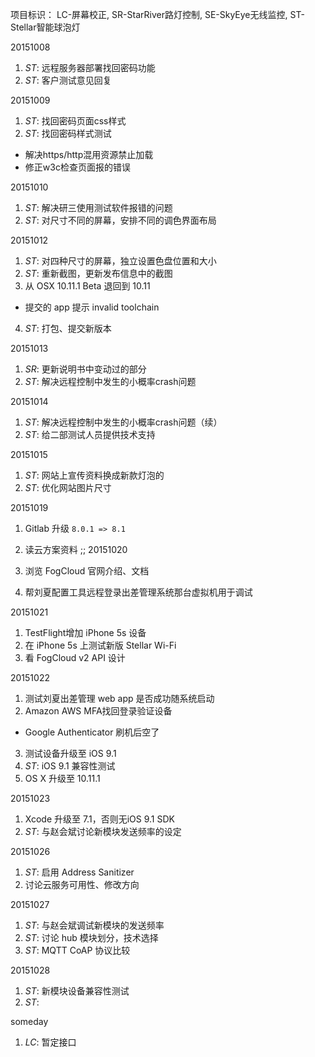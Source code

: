 项目标识： LC-屏幕校正, SR-StarRiver路灯控制, SE-SkyEye无线监控, ST-Stellar智能球泡灯

20151008

1. *ST*: 远程服务器部署找回密码功能
2. *ST*: 客户测试意见回复

20151009

1. *ST*: 找回密码页面css样式
2. *ST*: 找回密码样式测试
  - 解决https/http混用资源禁止加载
  - 修正w3c检查页面报的错误

20151010

1. *ST*: 解决研三使用测试软件报错的问题
2. *ST*: 对尺寸不同的屏幕，安排不同的调色界面布局

20151012

1. *ST*: 对四种尺寸的屏幕，独立设置色盘位置和大小
2. *ST*: 重新截图，更新发布信息中的截图
3. 从 OSX 10.11.1 Beta 退回到 10.11
  - 提交的 app 提示 invalid toolchain
4. *ST*: 打包、提交新版本

20151013

1. *SR*: 更新说明书中变动过的部分
2. *ST*: 解决远程控制中发生的小概率crash问题

20151014

1. *ST*: 解决远程控制中发生的小概率crash问题（续）
2. *ST*: 给二部测试人员提供技术支持

20151015

1. *ST*: 网站上宣传资料换成新款灯泡的
2. *ST*: 优化网站图片尺寸

20151019

1. Gitlab 升级 `8.0.1 => 8.1`
2. 读云方案资料
;;
20151020

1. 浏览 FogCloud 官网介绍、文档
2. 帮刘夏配置工具远程登录出差管理系统那台虚拟机用于调试

20151021

1. TestFlight增加 iPhone 5s 设备
2. 在 iPhone 5s 上测试新版 Stellar Wi-Fi
3. 看 FogCloud v2 API 设计

20151022

1. 测试刘夏出差管理 web app 是否成功随系统启动
2. Amazon AWS MFA找回登录验证设备
  - Google Authenticator 刷机后空了
3. 测试设备升级至 iOS 9.1
4. *ST*: iOS 9.1 兼容性测试
5. OS X 升级至 10.11.1

20151023

1. Xcode 升级至 7.1，否则无iOS 9.1 SDK
2. *ST*: 与赵会斌讨论新模块发送频率的设定

20151026

1. *ST*: 启用 Address Sanitizer
2. 讨论云服务可用性、修改方向

20151027

1. *ST*: 与赵会斌调试新模块的发送频率
2. *ST*: 讨论 hub 模块划分，技术选择
3. *ST*: MQTT CoAP 协议比较

20151028

1. *ST*: 新模块设备兼容性测试
2. *ST*: 

someday

1. *LC*: 暂定接口


[//]: # (comment)
